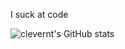 I suck at code


![clevernt's GitHub stats](https://github-readme-stats.vercel.app/api?username=clevernt&show_icons=true&theme=radical)
